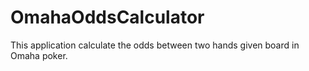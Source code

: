 # OmahaOddsCalculator
This application calculate the odds between two hands given board in Omaha poker.
